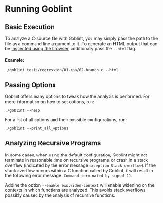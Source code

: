 # Running Goblint

## Basic Execution

To analyze a C-source file with Goblint, you may simply pass the path to the file as a command line argument to it.
To generate an HTML-output that can be [inspected using the browser](inspecting.md), additionally pass the `--html` flag.

#### Example:

```
./goblint tests/regression/01-cpa/02-branch.c --html
```
## Passing Options

Goblint offers many options to tweak how the analysis is performed.
For more information on how to set options, run:

```
./goblint --help
```

For a list of all options and their possible configurations, run:

```
./goblint --print_all_options
```

## Analyzing Recursive Programs
In some cases, when using the default configuration, Goblint might not terminate in reasonable time on recursive programs, or
crash in a stack overflow (indicated by the error message `exception Stack overflow`). If the stack overflow occurs within a C function called by Goblint, it will result in the following error message: `Command terminated by signal 11`.

Adding the option `--enable exp.widen-context` will enable widening on the contexts in which functions are analyzed. This avoids stack overflows possibly caused by the analysis of recursive functions.

